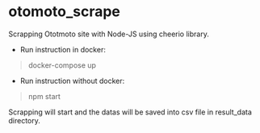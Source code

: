 # otomoto_scrape
Scrapping Ototmoto site with Node-JS using cheerio library.

- Run instruction in docker:
> docker-compose up



- Run instruction without docker:
> npm start

Scrapping will start and the datas will be saved into csv file in result_data directory.
